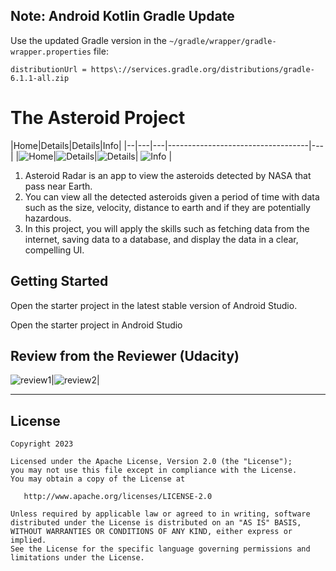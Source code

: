 
## Note: Android Kotlin Gradle Update
Use the updated Gradle version in the `~/gradle/wrapper/gradle-wrapper.properties` file:
```
distributionUrl = https\://services.gradle.org/distributions/gradle-6.1.1-all.zip
```
# The Asteroid Project

|Home|Details|Details|Info|
|--|---|---|-----------------------------------|---|
|![Home](screenshots/screen_1.png)|![Details](screenshots/screen_2.png)|![Details](screenshots/screen_3.png)| ![Info](screenshots/screen_4.png) |


1. Asteroid Radar is an app to view the asteroids detected by NASA that pass near Earth.
2. You can view all the detected asteroids given a period of time with data such as the size, velocity, distance to earth and if they are potentially hazardous.
3. In this project, you will apply the skills such as fetching data from the internet, saving data to a database, and display the data in a clear, compelling UI.

## Getting Started

Open the starter project in the latest stable version of Android Studio.

Open the starter project in Android Studio


## Review from the Reviewer (Udacity)

![review1](screenshots/review1.png)|![review2](screenshots/review2.png)|

---

## License

```
Copyright 2023

Licensed under the Apache License, Version 2.0 (the "License"); 
you may not use this file except in compliance with the License. 
You may obtain a copy of the License at

   http://www.apache.org/licenses/LICENSE-2.0
   
Unless required by applicable law or agreed to in writing, software
distributed under the License is distributed on an "AS IS" BASIS,
WITHOUT WARRANTIES OR CONDITIONS OF ANY KIND, either express or implied.
See the License for the specific language governing permissions and
limitations under the License.
```